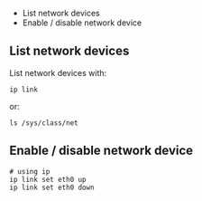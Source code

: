 - List network devices
- Enable / disable network device



## List network devices

List network devices with:

    ip link

or:

    ls /sys/class/net


## Enable / disable network device

    # using ip
    ip link set eth0 up
    ip link set eth0 down
